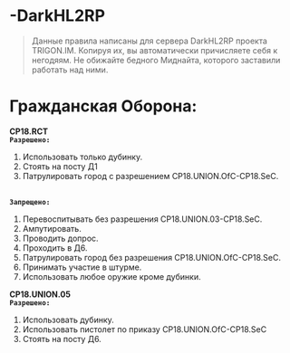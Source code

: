 # -DarkHL2RP
> Данные правила написаны для сервера DarkHL2RP проекта TRIGON.IM. 
> Копируя их, вы автоматически причисляете себя к негодяям.
> Не обижайте бедного Миднайта, которого заставили работать над ними.

# Гражданская Оборона: 
**CP18.RCT**
<br>**`Разрешено:`**
1. Использовать только дубинку. 
2. Стоять на посту Д1 
3. Патрулировать город с разрешением CP18.UNION.OfC-CP18.SeC.

<br>**`Запрещено:`**
1. Перевоспитывать без разрешения CP18.UNION.03-CP18.SeC. 
2. Ампутировать. 
3. Проводить допрос.
4. Проходить в Д6. 
5. Патрулировать город без разрешения CP18.UNION.OfC-CP18.SeC.
6. Принимать участие в штурме.
7. Использовать любое оружие кроме дубинки.

**CP18.UNION.05**
<br>**`Разрешено:`**
1. Использовать дубинку. 
2. Использовать пистолет по приказу CP18.UNION.OfC-CP18.SeC 
3. Стоять на посту Д6. 
